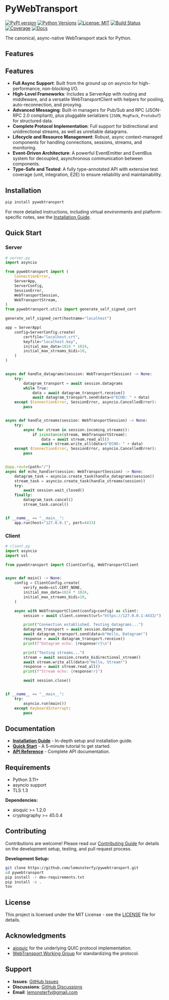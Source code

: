 # PyWebTransport

[![PyPI version](https://badge.fury.io/py/pywebtransport.svg)](https://badge.fury.io/py/pywebtransport)
[![Python Versions](https://img.shields.io/pypi/pyversions/pywebtransport.svg)](https://pypi.org/project/pywebtransport/)
[![License: MIT](https://img.shields.io/badge/License-MIT-yellow.svg)](https://opensource.org/licenses/MIT)
[![Build Status](https://github.com/lemonsterfy/pywebtransport/workflows/CI/badge.svg)](https://github.com/lemonsterfy/pywebtransport/actions)
[![Coverage](https://codecov.io/gh/lemonsterfy/pywebtransport/branch/main/graph/badge.svg)](https://codecov.io/gh/lemonsterfy/pywebtransport)
[![Docs](https://readthedocs.org/projects/pywebtransport/badge/?version=latest)](https://pywebtransport.readthedocs.io/en/latest/)

The canonical, async-native WebTransport stack for Python.

## Features

## Features

- **Full Async Support**: Built from the ground up on asyncio for high-performance, non-blocking I/O.
- **High-Level Frameworks**: Includes a ServerApp with routing and middleware, and a versatile WebTransportClient with helpers for pooling, auto-reconnection, and proxying.
- **Advanced Messaging**: Built-in managers for Pub/Sub and RPC (JSON-RPC 2.0 compliant), plus pluggable serializers (`JSON`, `MsgPack`, `Protobuf`) for structured data.
- **Complete Protocol Implementation**: Full support for bidirectional and unidirectional streams, as well as unreliable datagrams.
- **Lifecycle and Resource Management**: Robust, async context-managed components for handling connections, sessions, streams, and monitoring.
- **Event-Driven Architecture**: A powerful EventEmitter and EventBus system for decoupled, asynchronous communication between components.
- **Type-Safe and Tested**: A fully type-annotated API with extensive test coverage (unit, integration, E2E) to ensure reliability and maintainability.

## Installation

```bash
pip install pywebtransport
```

For more detailed instructions, including virtual environments and platform-specific notes, see the [Installation Guide](docs/installation.md).

## Quick Start

### Server

```python
# server.py
import asyncio

from pywebtransport import (
    ConnectionError,
    ServerApp,
    ServerConfig,
    SessionError,
    WebTransportSession,
    WebTransportStream,
)
from pywebtransport.utils import generate_self_signed_cert

generate_self_signed_cert(hostname="localhost")

app = ServerApp(
    config=ServerConfig.create(
        certfile="localhost.crt",
        keyfile="localhost.key",
        initial_max_data=1024 * 1024,
        initial_max_streams_bidi=10,
    )
)


async def handle_datagrams(session: WebTransportSession) -> None:
    try:
        datagram_transport = await session.datagrams
        while True:
            data = await datagram_transport.receive()
            await datagram_transport.send(data=b"ECHO: " + data)
    except (ConnectionError, SessionError, asyncio.CancelledError):
        pass


async def handle_streams(session: WebTransportSession) -> None:
    try:
        async for stream in session.incoming_streams():
            if isinstance(stream, WebTransportStream):
                data = await stream.read_all()
                await stream.write_all(data=b"ECHO: " + data)
    except (ConnectionError, SessionError, asyncio.CancelledError):
        pass


@app.route(path="/")
async def echo_handler(session: WebTransportSession) -> None:
    datagram_task = asyncio.create_task(handle_datagrams(session))
    stream_task = asyncio.create_task(handle_streams(session))
    try:
        await session.wait_closed()
    finally:
        datagram_task.cancel()
        stream_task.cancel()


if __name__ == "__main__":
    app.run(host="127.0.0.1", port=4433)

```

### Client

```python
# client.py
import asyncio
import ssl

from pywebtransport import ClientConfig, WebTransportClient


async def main() -> None:
    config = ClientConfig.create(
        verify_mode=ssl.CERT_NONE,
        initial_max_data=1024 * 1024,
        initial_max_streams_bidi=10,
    )

    async with WebTransportClient(config=config) as client:
        session = await client.connect(url="https://127.0.0.1:4433/")

        print("Connection established. Testing datagrams...")
        datagram_transport = await session.datagrams
        await datagram_transport.send(data=b"Hello, Datagram!")
        response = await datagram_transport.receive()
        print(f"Datagram echo: {response!r}\n")

        print("Testing streams...")
        stream = await session.create_bidirectional_stream()
        await stream.write_all(data=b"Hello, Stream!")
        response = await stream.read_all()
        print(f"Stream echo: {response!r}")

        await session.close()


if __name__ == "__main__":
    try:
        asyncio.run(main())
    except KeyboardInterrupt:
        pass

```

## Documentation

- **[Installation Guide](docs/installation.md)** - In-depth setup and installation guide.
- **[Quick Start](docs/quickstart.md)** - A 5-minute tutorial to get started.
- **[API Reference](docs/api-reference/)** - Complete API documentation.

## Requirements

- Python 3.11+
- asyncio support
- TLS 1.3

**Dependencies:**

- aioquic >= 1.2.0
- cryptography >= 45.0.4

## Contributing

Contributions are welcome! Please read our [Contributing Guide](CONTRIBUTING.md) for details on the development setup, testing, and pull request process.

**Development Setup:**

```bash
git clone https://github.com/lemonsterfy/pywebtransport.git
cd pywebtransport
pip install -r dev-requirements.txt
pip install -e .
tox
```

## License

This project is licensed under the MIT License - see the [LICENSE](LICENSE) file for details.

## Acknowledgments

- [aioquic](https://github.com/aiortc/aioquic) for the underlying QUIC protocol implementation.
- [WebTransport Working Group](https://datatracker.ietf.org/wg/webtrans/) for standardizing the protocol.

## Support

- **Issues**: [GitHub Issues](https://github.com/lemonsterfy/pywebtransport/issues)
- **Discussions**: [GitHub Discussions](https://github.com/lemonsterfy/pywebtransport/discussions)
- **Email**: lemonsterfy@gmail.com
